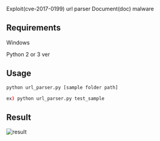 Exploit(cve-2017-0199) url parser
Document(doc) malware 

## Requirements
Windows

Python 2 or 3 ver

## Usage
```bash
python url_parser.py [sample folder path]

ex) python url_parser.py test_sample
```

## Result
![result](https://user-images.githubusercontent.com/61403880/80178866-385c0000-863a-11ea-8c3c-960959714596.PNG)
